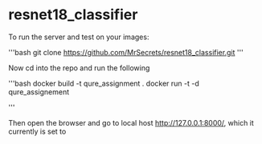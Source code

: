# resnet18_classifier

To run the server and test on your images:

'''bash
git clone  https://github.com/MrSecrets/resnet18_classifier.git
'''

Now cd into the repo and run the following

'''bash
docker build -t qure_assignment .
docker run -t -d qure_assignement

'''

Then open the browser and go to local host http://127.0.0.1:8000/, which it currently is set to
